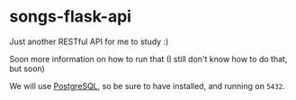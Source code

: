 # songs-flask-api

Just another RESTful API for me to study :)

Soon more information on how to run that (I still don't know how to do that, but soon)

We will use [PostgreSQL](https://postgresapp.com/), so be sure to have installed, and running on `5432`.
